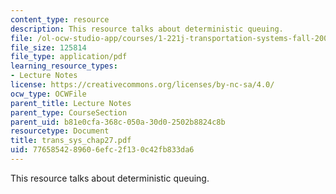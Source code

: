 ```yaml
---
content_type: resource
description: This resource talks about deterministic queuing.
file: /ol-ocw-studio-app/courses/1-221j-transportation-systems-fall-2004/7765854289606efc2f130c42fb833da6_trans_sys_chap27.pdf
file_size: 125814
file_type: application/pdf
learning_resource_types:
- Lecture Notes
license: https://creativecommons.org/licenses/by-nc-sa/4.0/
ocw_type: OCWFile
parent_title: Lecture Notes
parent_type: CourseSection
parent_uid: b81e0cfa-368c-050a-30d0-2502b8824c8b
resourcetype: Document
title: trans_sys_chap27.pdf
uid: 77658542-8960-6efc-2f13-0c42fb833da6
---
```

This resource talks about deterministic queuing.